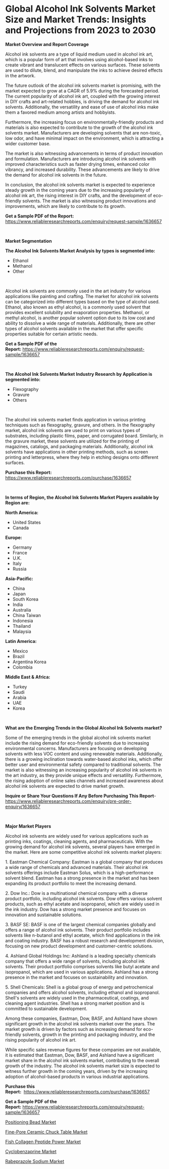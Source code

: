 <p><h1>Global Alcohol Ink Solvents Market Size and Market Trends: Insights and Projections from 2023 to 2030</h1></p><p><strong>Market Overview and Report Coverage</strong></p>
<p><p>Alcohol ink solvents are a type of liquid medium used in alcohol ink art, which is a popular form of art that involves using alcohol-based inks to create vibrant and translucent effects on various surfaces. These solvents are used to dilute, blend, and manipulate the inks to achieve desired effects in the artwork.</p><p>The future outlook of the alcohol ink solvents market is promising, with the market expected to grow at a CAGR of 5.9% during the forecasted period. The current popularity of alcohol ink art, coupled with the growing interest in DIY crafts and art-related hobbies, is driving the demand for alcohol ink solvents. Additionally, the versatility and ease of use of alcohol inks make them a favored medium among artists and hobbyists.</p><p>Furthermore, the increasing focus on environmentally-friendly products and materials is also expected to contribute to the growth of the alcohol ink solvents market. Manufacturers are developing solvents that are non-toxic, low odor, and have minimal impact on the environment, which is attracting a wider customer base.</p><p>The market is also witnessing advancements in terms of product innovation and formulation. Manufacturers are introducing alcohol ink solvents with improved characteristics such as faster drying times, enhanced color vibrancy, and increased durability. These advancements are likely to drive the demand for alcohol ink solvents in the future.</p><p>In conclusion, the alcohol ink solvents market is expected to experience steady growth in the coming years due to the increasing popularity of alcohol ink art, the rising interest in DIY crafts, and the development of eco-friendly solvents. The market is also witnessing product innovations and improvements, which are likely to contribute to its growth.</p></p>
<p><strong>Get a Sample PDF of the Report:</strong> <a href="https://www.reliableresearchreports.com/enquiry/request-sample/1636657">https://www.reliableresearchreports.com/enquiry/request-sample/1636657</a></p>
<p>&nbsp;</p>
<p><strong>Market Segmentation</strong></p>
<p><strong>The Alcohol Ink Solvents Market Analysis by types is segmented into:</strong></p>
<p><ul><li>Ethanol</li><li>Methanol</li><li>Other</li></ul></p>
<p>&nbsp;</p>
<p><p>Alcohol ink solvents are commonly used in the art industry for various applications like painting and crafting. The market for alcohol ink solvents can be categorized into different types based on the type of alcohol used. Ethanol, also known as ethyl alcohol, is a commonly used solvent that provides excellent solubility and evaporation properties. Methanol, or methyl alcohol, is another popular solvent option due to its low cost and ability to dissolve a wide range of materials. Additionally, there are other types of alcohol solvents available in the market that offer specific properties suitable for certain artistic needs.</p></p>
<p><strong>Get a Sample PDF of the Report:</strong>&nbsp;<a href="https://www.reliableresearchreports.com/enquiry/request-sample/1636657">https://www.reliableresearchreports.com/enquiry/request-sample/1636657</a></p>
<p>&nbsp;</p>
<p><strong>The Alcohol Ink Solvents Market Industry Research by Application is segmented into:</strong></p>
<p><ul><li>Flexography</li><li>Gravure</li><li>Others</li></ul></p>
<p>&nbsp;</p>
<p><p>The alcohol ink solvents market finds application in various printing techniques such as flexography, gravure, and others. In the flexography market, alcohol ink solvents are used to print on various types of substrates, including plastic films, paper, and corrugated board. Similarly, in the gravure market, these solvents are utilized for the printing of magazines, catalogs, and packaging materials. Additionally, alcohol ink solvents have applications in other printing methods, such as screen printing and letterpress, where they help in etching designs onto different surfaces.</p></p>
<p><strong>Purchase this Report:</strong>&nbsp; <a href="https://www.reliableresearchreports.com/purchase/1636657">https://www.reliableresearchreports.com/purchase/1636657</a></p>
<p>&nbsp;</p>
<p><strong>In terms of Region, the Alcohol Ink Solvents Market Players available by Region are:</strong></p>
<p>
    <p> <strong> North America: </strong>
        <ul>
            <li>United States</li>
            <li>Canada</li>
        </ul>
        </p> 
    <p> <strong> Europe: </strong>
        <ul>
            <li>Germany</li>
            <li>France</li>
            <li>U.K.</li>
            <li>Italy</li>
            <li>Russia</li>
        </ul>
        </p> 
    <p> <strong> Asia-Pacific: </strong>
        <ul>
            <li>China</li>
            <li>Japan</li>
            <li>South Korea</li>
            <li>India</li>
            <li>Australia</li>
            <li>China Taiwan</li>
            <li>Indonesia</li>
            <li>Thailand</li>
            <li>Malaysia</li>
        </ul>
        </p> 
    <p> <strong> Latin America: </strong>
        <ul>
            <li>Mexico</li>
            <li>Brazil</li>
            <li>Argentina Korea</li>
            <li>Colombia</li>
        </ul>
        </p> 
    <p> <strong> Middle East & Africa: </strong>
        <ul>
            <li>Turkey</li>
            <li>Saudi</li>
            <li>Arabia</li>
            <li>UAE</li>
            <li>Korea</li>
        </ul>
    </p>
    </p>
<p>&nbsp;</p>
<p><strong>What are the Emerging Trends in the Global Alcohol Ink Solvents market?</strong></p>
<p><p>Some of the emerging trends in the global alcohol ink solvents market include the rising demand for eco-friendly solvents due to increasing environmental concerns. Manufacturers are focusing on developing solvents with less VOC content and using renewable materials. Additionally, there is a growing inclination towards water-based alcohol inks, which offer better user and environmental safety compared to traditional solvents. The market is also witnessing an increasing popularity of alcohol ink solvents in the art industry, as they provide unique effects and versatility. Furthermore, the rising adoption of online sales channels and increased awareness about alcohol ink solvents are expected to drive market growth.</p></p>
<p><strong>Inquire or Share Your Questions If Any Before Purchasing This Report</strong>- <a href="https://www.reliableresearchreports.com/enquiry/pre-order-enquiry/1636657">https://www.reliableresearchreports.com/enquiry/pre-order-enquiry/1636657</a></p>
<p>&nbsp;</p>
<p><strong>Major Market Players</strong></p>
<p><p>Alcohol ink solvents are widely used for various applications such as printing inks, coatings, cleaning agents, and pharmaceuticals. With the growing demand for alcohol ink solvents, several players have emerged in the market. Here are some competitive alcohol ink solvents market players:</p><p>1. Eastman Chemical Company: Eastman is a global company that produces a wide range of chemicals and advanced materials. Their alcohol ink solvents offerings include Eastman Solus, which is a high-performance solvent blend. Eastman has a strong presence in the market and has been expanding its product portfolio to meet the increasing demand.</p><p>2. Dow Inc.: Dow is a multinational chemical company with a diverse product portfolio, including alcohol ink solvents. Dow offers various solvent products, such as ethyl acetate and isopropanol, which are widely used in the ink industry. Dow has a strong market presence and focuses on innovation and sustainable solutions.</p><p>3. BASF SE: BASF is one of the largest chemical companies globally and offers a range of alcohol ink solvents. Their product portfolio includes solvents like n-butanol and ethyl acetate, which find applications in the ink and coating industry. BASF has a robust research and development division, focusing on new product development and customer-centric solutions.</p><p>4. Ashland Global Holdings Inc: Ashland is a leading specialty chemicals company that offers a wide range of solvents, including alcohol ink solvents. Their product portfolio comprises solvents like butyl acetate and isopropanol, which are used in various applications. Ashland has a strong presence in the market and focuses on sustainability and innovation.</p><p>5. Shell Chemicals: Shell is a global group of energy and petrochemical companies and offers alcohol solvents, including ethanol and isopropanol. Shell's solvents are widely used in the pharmaceutical, coatings, and cleaning agent industries. Shell has a strong market position and is committed to sustainable development.</p><p>Among these companies, Eastman, Dow, BASF, and Ashland have shown significant growth in the alcohol ink solvents market over the years. The market growth is driven by factors such as increasing demand for eco-friendly solvents, growth in the printing and packaging industry, and the rising popularity of alcohol ink art.</p><p>While specific sales revenue figures for these companies are not available, it is estimated that Eastman, Dow, BASF, and Ashland have a significant market share in the alcohol ink solvents market, contributing to the overall growth of the industry. The alcohol ink solvents market size is expected to witness further growth in the coming years, driven by the increasing adoption of alcohol-based products in various industrial applications.</p></p>
<p><strong>Purchase this Report:</strong>&nbsp;&nbsp;<a href="https://www.reliableresearchreports.com/purchase/1636657">https://www.reliableresearchreports.com/purchase/1636657</a></p>
<p></p>
<p><strong>Get a Sample PDF of the Report:</strong>&nbsp;<a href="https://www.reliableresearchreports.com/enquiry/request-sample/1636657">https://www.reliableresearchreports.com/enquiry/request-sample/1636657</a></p>
<p><p><a href="https://www.linkedin.com/pulse/positioning-bead-market-insights-players-forecast-till-2030-awave/">Positioning Bead Market</a></p><p><a href="https://www.linkedin.com/pulse/fine-pore-ceramic-chuck-table-market-research-report-unlocks-fpgcc/">Fine-Pore Ceramic Chuck Table Market</a></p><p><a href="https://www.linkedin.com/pulse/fish-collagen-peptide-power-market-size-share-amp-trends-tgn8e/">Fish Collagen Peptide Power Market</a></p><p><a href="https://medium.com/@albanamusaj1924/cyclobenzaprine-market-insight-market-trends-growth-forecasted-from-2023-to-2030-52c1316db923">Cyclobenzaprine Market</a></p><p><a href="https://medium.com/@dorinaprifti56/rabeprazole-sodium-market-research-report-its-history-and-forecast-2023-to-2030-fc607f7882f5">Rabeprazole Sodium Market</a></p></p>
